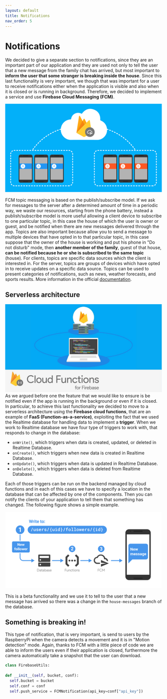 ```yaml
---
layout: default
title: Notifications
nav_order: 5
---
```

# Notifications

We decided to give a separate section to notifications, since they are an important part of our application and they are used not only to tell the user that a new message from the family chat has arrived, but most important to **inform the user that some stranger is breaking inside the house**. Since this last functionality is very important, we though that was important for a user to receive notifications either when the application is visible and also when it is closed or is running in background. Therefore, we decided to implement a service and use **Firebase Cloud Messaging (FCM)**.

![Cloud messaging](../images/cloud-messaging.png)

FCM topic messaging is based on the publish/subscribe model. If we ask for messages to the server after a determined amount of time in a periodic way, we waste our resources, starting from the phone battery, instead a publish/subscribe model is more useful allowing a client device to subscribe to one particular topic, in this case the house of which the user is owner or guest, and be notified when there are new messages delivered through the app. Topics are also important because allow you to send a message to multiple devices that have opted in to that particular topic, in this case suppose that the owner of the house is working and put his phone in "Do not disturb" mode, then **another member of the family**, guest of that house, **can be notified because he or she is subscribed to the same topic** (house). For clients, topics are specific data sources which the client is interested in. For the server, topics are groups of devices which have opted in to receive updates on a specific data source. Topics can be used to present categories of notifications, such as news, weather forecasts, and sports results. More information in the official [documentation](https://firebase.google.com/docs/cloud-messaging/android/topic-messaging).


## Serverless architecture

![Functions](../images/functions.jpg)
As we argued before one the feature that we would like to ensure is be notified even if the app is running in the background or even if it is closed. In particular, to achieve this last functionality we decided to move to a serverless architecture using the **Firebase cloud functions**, that are an example of **FaaS (Function-as-a-service)**, exploiting the fact that we used the Realtime database for handling data to implement a **trigger**. When we work to Realtime database we have four type of triggers to work with, that responds to change in the database:

- ```onWrite()```, which triggers when data is created, updated, or deleted in Realtime Database.
- ```onCreate()```, which triggers when new data is created in Realtime Database.
- ```onUpdate()```, which triggers when data is updated in Realtime Database.
- ```onDelete()```, which triggers when data is deleted from Realtime Database.

Each of those triggers can be run on the backend managed by cloud functions and in each of this cases we have to specify a location in the database that can be affected by one of the components. Then you can notify the clients of your application to tell them that something has changed. The following figure shows a simple example.

![Example of cloud function](../images/cloud-fun-example.png)

This is a beta functionality and we use it to tell to the user that a new message has arrived so there was a change in the ```house-messages``` branch of the database.  

## Something is breaking in!

This type of notification, that is very important, is send to users by the RaspberryPi when the camera detects a movement and it is in "Motion detection" mode. Again, thanks to FCM with a little piece of code we are able to inform the users even if their application is closed, furthermore the camera automatically take a snapshot that the user can download.

```python
class FirebaseUtils:

def __init__(self, bucket, conf):
  self.bucket = bucket
  self.conf = conf
  self.push_service = FCMNotification(api_key=conf["api_key"])

```
